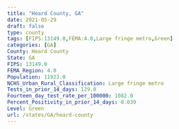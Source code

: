 ```yaml
---
title: "Heard County, GA"
date: 2021-05-29
draft: false
type: county
tags: [FIPS:13149.0,FEMA:4.0,Large fringe metro,Green]
categories: [GA]
County: Heard County
State: GA
FIPS: 13149.0
FEMA_Region: 4.0
Population: 11923.0
NCHS_Urban_Rural_Classification: Large fringe metro
Tests_in_prior_14_days: 129.0
Fourteen_day_test_rate_per_100000: 1082.0
Percent_Positivity_in_prior_14_days: 0.039
Level: Green
url: /states/GA/heard-county
---
```



